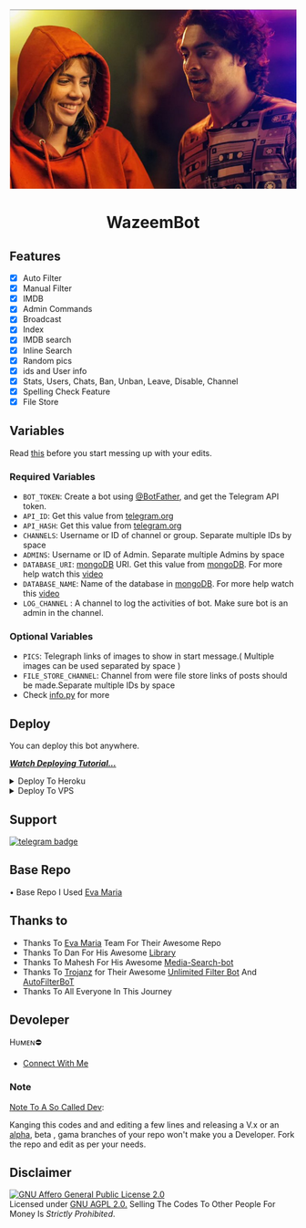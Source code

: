 <p align="center">
  <img src="assets/Wazeem.jpg" alt="WazeemBot Logo">
</p>
<h1 align="center">
  <b>WazeemBot</b>
</h1>




## Features

- [x] Auto Filter
- [x] Manual Filter
- [x] IMDB
- [x] Admin Commands
- [x] Broadcast
- [x] Index
- [x] IMDB search
- [x] Inline Search
- [x] Random pics
- [x] ids and User info 
- [x] Stats, Users, Chats, Ban, Unban, Leave, Disable, Channel
- [x] Spelling Check Feature
- [x] File Store
## Variables

Read [this](https://telegram.dog/TeamEvamaria/12) before you start messing up with your edits.

### Required Variables
* `BOT_TOKEN`: Create a bot using [@BotFather](https://telegram.dog/BotFather), and get the Telegram API token.
* `API_ID`: Get this value from [telegram.org](https://my.telegram.org/apps)
* `API_HASH`: Get this value from [telegram.org](https://my.telegram.org/apps)
* `CHANNELS`: Username or ID of channel or group. Separate multiple IDs by space
* `ADMINS`: Username or ID of Admin. Separate multiple Admins by space
* `DATABASE_URI`: [mongoDB](https://www.mongodb.com) URI. Get this value from [mongoDB](https://www.mongodb.com). For more help watch this [video](https://youtu.be/1G1XwEOnxxo)
* `DATABASE_NAME`: Name of the database in [mongoDB](https://www.mongodb.com). For more help watch this [video](https://youtu.be/1G1XwEOnxxo)
* `LOG_CHANNEL` : A channel to log the activities of bot. Make sure bot is an admin in the channel.
### Optional Variables
* `PICS`: Telegraph links of images to show in start message.( Multiple images can be used separated by space )
* `FILE_STORE_CHANNEL`: Channel from were file store links of posts should be made.Separate multiple IDs by space
* Check [info.py](https://github.com/Humen-Git/WazeemBot/blob/master/info.py) for more


## Deploy
You can deploy this bot anywhere.

<i>**[Watch Deploying Tutorial...](https://youtu.be/1G1XwEOnxxo)**</i>

<details><summary>Deploy To Heroku</summary>

<p>

<br>

<a href="https://heroku.com/deploy?template=https://github.com/humen-git/WazeemBot">

  <img src="https://www.herokucdn.com/deploy/button.svg" alt="Deploy">

</a>

</p>

</details>

<details><summary>Deploy To VPS</summary>
<p>
<pre>
git clone https://github.com/EvamariaTG/evamaria
# Install Packages
pip3 install -U -r requirements.txt
Edit info.py with variables as given below then run bot
python3 bot.py
</pre>
</p> ## Commands
</details>




## Support
[![telegram badge](https://img.shields.io/badge/Support-Group-30302f?style=flat&logo=telegram)](https://telegram.dog/WazeemSupport)


## Base Repo
 • Base Repo I Used 
         [Eva Maria](https://github.com/EvamariaTG/evamaria)

## Thanks to 
 - Thanks To [Eva Maria](https://github.com/EvamariaTG/evamaria) Team For Their Awesome Repo
 - Thanks To Dan For His Awesome [Library](https://github.com/pyrogram/pyrogram)
 - Thanks To Mahesh For His Awesome [Media-Search-bot](https://github.com/Mahesh0253/Media-Search-bot)
 - Thanks To [Trojanz](https://github.com/trojanzhex) for Their Awesome [Unlimited Filter Bot](https://github.com/TroJanzHEX/Unlimited-Filter-Bot) And [AutoFilterBoT](https://github.com/trojanzhex/auto-filter-bot)
 - Thanks To All Everyone In This Journey
 
 ## Devoleper 
 Hᴜᴍᴇɴ⛔
 - [Connect With Me](https://t.me/humen_tg)


### Note

[Note To A So Called Dev](https://telegram.dog/subin_works/203): 

Kanging this codes and and editing a few lines and releasing a V.x  or an [alpha](https://telegram.dog/subin_works/204), beta , gama branches of your repo won't make you a Developer.
Fork the repo and edit as per your needs.

## Disclaimer
[![GNU Affero General Public License 2.0](https://www.gnu.org/graphics/agplv3-155x51.png)](https://www.gnu.org/licenses/agpl-3.0.en.html#header)    
Licensed under [GNU AGPL 2.0.](https://github.com/Humen-git/WazeemBot/blob/master/LICENSE)
Selling The Codes To Other People For Money Is *Strictly Prohibited*.

